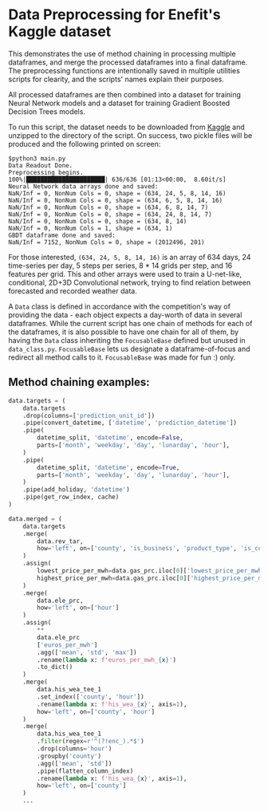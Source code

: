 # Data Preprocessing for Enefit's Kaggle dataset

This demonstrates the use of method chaining in processing multiple dataframes, and merge the processed dataframes into a final dataframe. The preprocessing functions are intentionally saved in multiple utilities scripts for clearity, and the scripts' names explain their purposes.

All processed dataframes are then combined into a dataset for training Neural Network models and a dataset for training Gradient Boosted Decision Trees models.

To run this script, the dataset needs to be downloaded from [Kaggle](https://www.kaggle.com/competitions/predict-energy-behavior-of-prosumers) and unzipped to the directory of the script. On success, two pickle files will be produced and the following printed on screen:

```
$python3 main.py
Data Readout Done.
Preprocessing begins.
100%|██████████████████████| 636/636 [01:13<00:00,  8.60it/s]
Neural Network data arrays done and saved:
NaN/Inf = 0, NonNum Cols = 0, shape = (634, 24, 5, 8, 14, 16)
NaN/Inf = 0, NonNum Cols = 0, shape = (634, 6, 5, 8, 14, 16)
NaN/Inf = 0, NonNum Cols = 0, shape = (634, 6, 8, 14, 7)
NaN/Inf = 0, NonNum Cols = 0, shape = (634, 24, 8, 14, 7)
NaN/Inf = 0, NonNum Cols = 0, shape = (634, 8, 14)
NaN/Inf = 0, NonNum Cols = 1, shape = (634, 1)
GBDT dataframe done and saved:
NaN/Inf = 7152, NonNum Cols = 0, shape = (2012496, 201)
```

For those interested, `(634, 24, 5, 8, 14, 16)` is an array of 634 days, 24 time-series per day, 5 steps per series, 8 * 14 grids per step, and 16 features per grid. This and other arrays were used to train a U-net-like, conditional, 2D+3D Convolutional network, trying to find relation between forecasted and recorded weather data.

A `Data` class is defined in accordance with the competition's way of providing the data - each object expects a day-worth of data in several dataframes. While the current script has one chain of methods for each of the dataframes, it is also possible to have one chain for all of them, by having the `Data` class inheriting the `FocusableBase` defined but unused in `data_class.py`. `FocusableBase` lets us designate a dataframe-of-focus and redirect all method calls to it. `FocusableBase` was made for fun :) only.

## Method chaining examples:

```python
data.targets = (
    data.targets
    .drop(columns=['prediction_unit_id'])
    .pipe(convert_datetime, ['datetime', 'prediction_datetime'])
    .pipe(
        datetime_split, 'datetime', encode=False,
        parts=['month', 'weekday', 'day', 'lunarday', 'hour'],
    )
    .pipe(
        datetime_split, 'datetime', encode=True,
        parts=['month', 'weekday', 'day', 'lunarday', 'hour'],
    )
    .pipe(add_holiday, 'datetime')
    .pipe(get_row_index, cache)
)
```

```python
data.merged = (
    data.targets
    .merge(
        data.rev_tar,
        how='left', on=['county', 'is_business', 'product_type', 'is_consumption', 'hour']
    )
    .assign(
        lowest_price_per_mwh=data.gas_prc.iloc[0]['lowest_price_per_mwh'],
        highest_price_per_mwh=data.gas_prc.iloc[0]['highest_price_per_mwh'],
    )
    .merge(
        data.ele_prc,
        how='left', on=['hour']
    )
    .assign(
        **
        data.ele_prc
        ['euros_per_mwh']
        .agg(['mean', 'std', 'max'])
        .rename(lambda x: f'euros_per_mwh_{x}')
        .to_dict()
    )
    .merge(
        data.his_wea_tee_1
        .set_index(['county', 'hour'])
        .rename(lambda x: f'his_wea_{x}', axis=1),
        how='left', on=['county', 'hour']
    )
    .merge(
        data.his_wea_tee_1
        .filter(regex=r'^(?!enc_).*$')
        .drop(columns='hour')
        .groupby('county')
        .agg(['mean', 'std'])
        .pipe(flatten_column_index)
        .rename(lambda x: f'his_wea_{x}', axis=1),
        how='left', on=['county']
    )
    ...
```